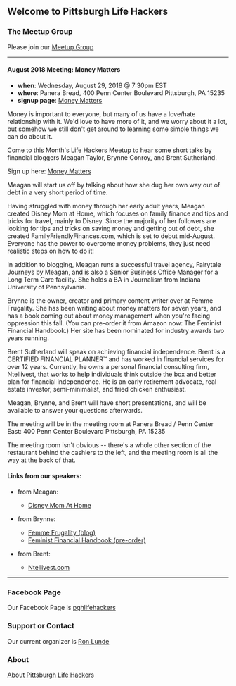 ## Welcome to Pittsburgh Life Hackers

### The Meetup Group

Please join our [Meetup Group](https://www.meetup.com/Pittsburgh-Life-Hackers-Meetup/)

___

#### August 2018 Meeting: Money Matters

- **when**: Wednesday, August 29, 2018 @ 7:30pm EST
- **where**: Panera Bread, 400 Penn Center Boulevard Pittsburgh, PA 15235
- **signup page**: [Money Matters](https://www.meetup.com/Pittsburgh-Life-Hackers-Meetup/events/253206583/)

Money is important to everyone, but many of us have a love/hate relationship with it. We'd love to have more of it, and we worry about it a lot, but somehow we still don't get around to learning some simple things we can do about it.

Come to this Month's Life Hackers Meetup to hear some short talks by financial bloggers Meagan Taylor, Brynne Conroy, and Brent Sutherland.

Sign up here: [Money Matters](https://www.meetup.com/Pittsburgh-Life-Hackers-Meetup/events/253206583/)

Meagan will start us off by talking about how she dug her own way out of debt in a very short period of time.

Having struggled with money through her early adult years, Meagan created Disney Mom at Home, which focuses on family finance and tips and tricks for travel, mainly to Disney. Since the majority of her followers are looking for tips and tricks on saving money and getting out of debt, she created FamilyFriendlyFinances.com, which is set to debut mid-August. Everyone has the power to overcome money problems, they just need realistic steps on how to do it!

In addition to blogging, Meagan runs a successful travel agency, Fairytale Journeys by Meagan, and is also a Senior Business Office Manager for a Long Term Care facility. She holds a BA in Journalism from Indiana University of Pennsylvania.

Brynne is the owner, creator and primary content writer over at Femme Frugality. She has been writing about money matters for seven years, and has a book coming out about money management when you're facing oppression this fall. (You can pre-order it from Amazon now: The Feminist Financial Handbook.) Her site has been nominated for industry awards two years running.

Brent Sutherland will speak on achieving financial independence. Brent is a CERTIFIED FINANCIAL PLANNER™ and has worked in financial services for over 12 years. Currently, he owns a personal financial consulting firm, Ntellivest, that works to help individuals think outside the box and better plan for financial independence. He is an early retirement advocate, real estate investor, semi-minimalist, and fried chicken enthusiast.

Meagan, Brynne, and Brent will have short presentations, and will be available to answer your questions afterwards.

The meeting will be in the meeting room at Panera Bread / Penn Center East: 400 Penn Center Boulevard Pittsburgh, PA 15235

The meeting room isn't obvious -- there's a whole other section of the restaurant behind the cashiers to the left, and the meeting room is all the way at the back of that.

#### Links from our speakers:

- from Meagan:
    - [Disney Mom At Home](http://disneymomathome.com/)

- from Brynne:
    - [Femme Frugality (blog)](https://femmefrugality.com/)
    - [Feminist Financial Handbook (pre-order)](https://www.amazon.com/Feminist-Financial-Handbook-Modern-Wealthy-ebook/dp/B07BWKF498)

- from Brent:
    - [Ntellivest.com](https://www.ntellivest.com/)
    
___

### Facebook Page

Our Facebook Page is [pghlifehackers](https://www.facebook.com/pghlifehackers/)

### Support or Contact

Our current organizer is [Ron Lunde](mailto:rlunde+pghlh@gmail.com)

### About

[About Pittsburgh Life Hackers](about.md)
